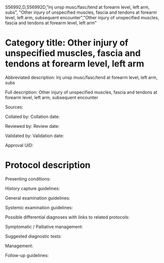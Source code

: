 S56992,D,S56992D,"Inj unsp musc/fasc/tend at forearm level, left arm, subs", "Other injury of unspecified muscles, fascia and tendons at forearm level, left arm, subsequent encounter","Other injury of unspecified muscles, fascia and tendons at forearm level, left arm"
# Category title: Other injury of unspecified muscles, fascia and tendons at forearm level, left arm

Abbreviated description: Inj unsp musc/fasc/tend at forearm level, left arm, subs

Full description: Other injury of unspecified muscles, fascia and tendons at forearm level, left arm, subsequent encounter

Sources:

Collated by:
Collation date:

Reviewed by:
Review date:

Validated by:
Validation date:

Approval UID:

# Protocol description

Presenting conditions:

History capture guidelines:

General examination guidelines:

Systemic examination guidelines:

Possible differential diagnoses with links to related protocols:

Symptomatic / Palliative management:

Suggested diagnostic tests:

Management:

Follow-up guidelines:
